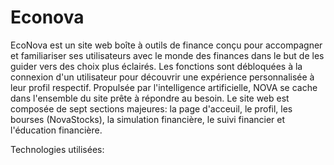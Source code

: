 # Econova
EcoNova est un site web boîte à outils de finance conçu pour accompagner et familiariser ses utilisateurs avec le monde des finances dans le but de les guider vers des choix plus éclairés. Les fonctions sont débloquées à la connexion d'un utilisateur pour découvrir une expérience personnalisée à leur profil respectif. Propulsée par l'intelligence artificielle, NOVA se cache dans l'ensemble du site prête à répondre au besoin. Le site web est composée de sept sections majeures: la page d'acceuil, le profil, les bourses (NovaStocks), la simulation financière, le suivi financier et l'éducation financière.

Technologies utilisées:
